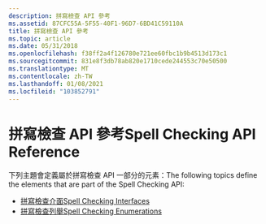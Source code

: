 ```yaml
---
description: 拼寫檢查 API 參考
ms.assetid: 87CFC55A-5F55-40F1-96D7-6BD41C59110A
title: 拼寫檢查 API 參考
ms.topic: article
ms.date: 05/31/2018
ms.openlocfilehash: f38ff2a4f126780e721ee60fbc1b9b4513d173c1
ms.sourcegitcommit: 831e8f3db78ab820e1710cede244553c70e50500
ms.translationtype: MT
ms.contentlocale: zh-TW
ms.lasthandoff: 01/08/2021
ms.locfileid: "103852791"
---
```

# <a name="spell-checking-api-reference"></a><span data-ttu-id="00a1a-103">拼寫檢查 API 參考</span><span class="sxs-lookup"><span data-stu-id="00a1a-103">Spell Checking API Reference</span></span>

<span data-ttu-id="00a1a-104">下列主題會定義屬於拼寫檢查 API 一部分的元素：</span><span class="sxs-lookup"><span data-stu-id="00a1a-104">The following topics define the elements that are part of the Spell Checking API:</span></span>

-   [<span data-ttu-id="00a1a-105">拼寫檢查介面</span><span class="sxs-lookup"><span data-stu-id="00a1a-105">Spell Checking Interfaces</span></span>](spell-checker-interfaces.md)
-   [<span data-ttu-id="00a1a-106">拼寫檢查列舉</span><span class="sxs-lookup"><span data-stu-id="00a1a-106">Spell Checking Enumerations</span></span>](spell-checker-enumerations.md)

 

 



